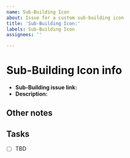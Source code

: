 ```yaml
---
name: Sub-Building Icon
about: Issue for a custom sub-building icon
title: 'Sub-Building Icon:'
labels: Sub-Building Icon
assignees: ''

---
```


# Sub-Building Icon info
- **Sub-Building issue link:** 
- **Description:** 

## Other notes

## Tasks
- [ ] TBD
